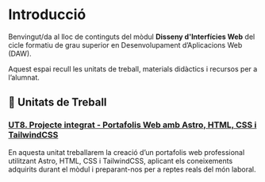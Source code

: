 # Introducció

Benvingut/da al lloc de continguts del mòdul **Disseny d'Interfícies Web** del cicle formatiu de grau superior en Desenvolupament d’Aplicacions Web (DAW).

Aquest espai recull les unitats de treball, materials didàctics i recursos per a l’alumnat.

## 📘 Unitats de Treball

### [UT8. Projecte integrat - Portafolis Web amb Astro, HTML, CSS i TailwindCSS](unitats/ut8.md)

En aquesta unitat treballarem la creació d’un portafolis web professional utilitzant Astro, HTML, CSS i TailwindCSS, aplicant els coneixements adquirits durant el mòdul i preparant-nos per a reptes reals del món laboral.